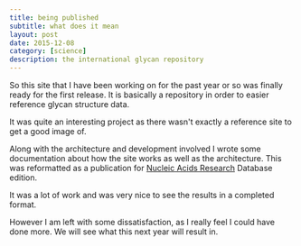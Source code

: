 ```yaml
---
title: being published
subtitle: what does it mean
layout: post
date: 2015-12-08
category: [science]
description: the international glycan repository
---
```

So this site that I have been working on for the past year or so was finally ready for the first release.  It is basically a repository in order to easier reference glycan structure data.

It was quite an interesting project as there wasn't exactly a reference site to get a good image of.

Along with the architecture and development involved I wrote some documentation about how the site works as well as the architecture.  This was reformatted as a publication for [Nucleic Acids Research](http://www.ncbi.nlm.nih.gov/pubmed/26476458) Database edition.

It was a lot of work and was very nice to see the results in a completed format.

However I am left with some dissatisfaction, as I really feel I could have done more.  We will see what this next year will result in.
